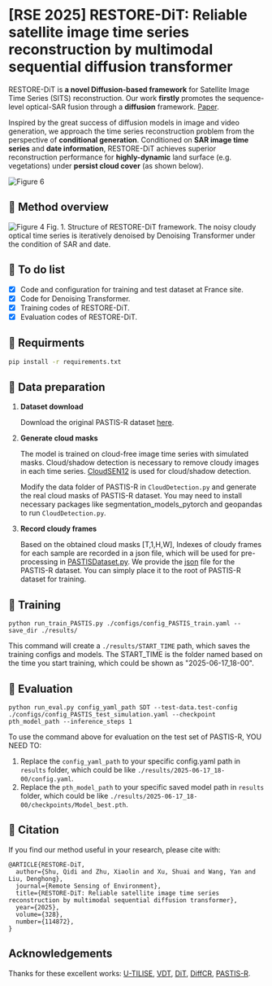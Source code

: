 # [RSE 2025] RESTORE-DiT: Reliable satellite image time series reconstruction by multimodal sequential diffusion transformer

RESTORE-DiT is **a novel Diffusion-based framework** for Satellite Image Time Series (SITS) reconstruction. Our work **firstly** promotes the sequence-level optical-SAR fusion through a **diffusion** framework. [Paper](https://www.sciencedirect.com/science/article/pii/S0034425725002767).

Inspired by the great success of diffusion models in image and video generation, we approach the time series reconstruction problem from the perspective of **conditional generation**. Conditioned on **SAR image time series** and **date information**, RESTORE-DiT achieves superior reconstruction performance for **highly-dynamic** land surface (e.g. vegetations) under **persist cloud cover** (as shown below).

![Figure 6](https://github.com/user-attachments/assets/7a4e4363-8f6b-44e2-b8f7-0e8f129d4736)


## :speech_balloon: Method overview

![Figure 4](https://github.com/user-attachments/assets/bec7e831-037b-49ac-9c5d-702bdd5bf229)
Fig. 1. Structure of RESTORE-DiT framework. The noisy cloudy optical time series is iteratively denoised by Denoising Transformer under the condition of SAR and date.


## :speech_balloon: To do list
- [x] Code and configuration for training and test dataset at France site.
- [x] Code for Denoising Transformer.
- [x] Training codes of RESTORE-DiT.
- [x] Evaluation codes of RESTORE-DiT.

## :speech_balloon: Requirments
```bash
pip install -r requirements.txt
```




## :speech_balloon: Data preparation

1. **Dataset download**

    Download the original PASTIS-R dataset [here](https://zenodo.org/records/5735646).

2. **Generate cloud masks**

   The model is trained on cloud-free image time series with simulated masks. Cloud/shadow detection is necessary to remove cloudy images in each time series. [CloudSEN12](https://github.com/cloudsen12) is used for cloud/shadow detection.

   Modify the data folder of PASTIS-R in `CloudDetection.py` and generate the real cloud masks of PASTIS-R dataset. You may need to install necessary packages like segmentation_models_pytorch and geopandas to run `CloudDetection.py`.

3. **Record cloudy frames**

   Based on the obtained cloud masks [T,1,H,W], Indexes of cloudy frames for each sample are recorded in a json file, which will be used for pre-processing in [PASTISDataset.py](https://github.com/SQD1/RESTORE-DiT/blob/main/lib/datasets/PASTISDataset.py). We provide the [json](https://github.com/SQD1/RESTORE-DiT/blob/main/lib/datasets/bad_frames.json) file for the PASTIS-R dataset. You can simply place it to the root of PASTIS-R dataset for training.

## :speech_balloon: Training

    python run_train_PASTIS.py ./configs/config_PASTIS_train.yaml --save_dir ./results/

    
This command will create a `./results/START_TIME` path, which saves the training configs and models. The START_TIME is the folder named based on the time you start training, which could be shown as "2025-06-17_18-00".

## :speech_balloon: Evaluation

    python run_eval.py config_yaml_path SDT --test-data.test-config ./configs/config_PASTIS_test_simulation.yaml --checkpoint pth_model_path --inference_steps 1

To use the command above for evaluation on the test set of PASTIS-R, YOU NEED TO:
1. Replace the `config_yaml_path` to your specific config.yaml path in `results` folder, which could be like `./results/2025-06-17_18-00/config.yaml`. 
2. Replace the `pth_model_path` to your specific saved model path in `results` folder, which could be like `./results/2025-06-17_18-00/checkpoints/Model_best.pth`.


## :speech_balloon: Citation 

If you find our method useful in your research, please cite with:

```
@ARTICLE{RESTORE-DiT,
  author={Shu, Qidi and Zhu, Xiaolin and Xu, Shuai and Wang, Yan and Liu, Denghong},
  journal={Remote Sensing of Environment}, 
  title={RESTORE-DiT: Reliable satellite image time series reconstruction by multimodal sequential diffusion transformer}, 
  year={2025},
  volume={328},
  number={114872},
}
```


## Acknowledgements

Thanks for these excellent works: [U-TILISE](https://github.com/prs-eth/U-TILISE), [VDT](https://github.com/RERV/VDT), [DiT](https://github.com/facebookresearch/DiT), [DiffCR](https://github.com/XavierJiezou/DiffCR), [PASTIS-R](https://github.com/VSainteuf/pastis-benchmark).

